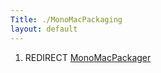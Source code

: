 ```yaml
---
Title: ./MonoMacPackaging
layout: default
---
```


1.  REDIRECT [MonoMacPackager]({{site.url}}/MonoMacPackager "wikilink")
